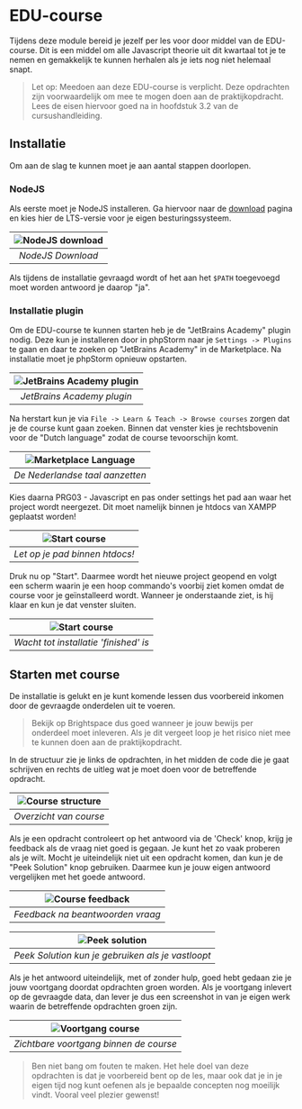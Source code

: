# EDU-course

Tijdens deze module bereid je jezelf per les voor door middel van de
EDU-course. Dit is een middel om alle Javascript theorie uit dit kwartaal
tot je te nemen en gemakkelijk te kunnen herhalen als je iets nog niet
helemaal snapt.

> Let op: Meedoen aan deze EDU-course is verplicht. Deze opdrachten zijn
> voorwaardelijk om mee te mogen doen aan de praktijkopdracht. Lees de
> eisen hiervoor goed na in hoofdstuk 3.2 van de cursushandleiding.

## Installatie

Om aan de slag te kunnen moet je aan aantal stappen doorlopen.

### NodeJS

Als eerste moet je NodeJS installeren. Ga hiervoor naar de
[download](https://nodejs.org/en/download) pagina en kies hier de LTS-versie
voor je eigen besturingssysteem.

| ![NodeJS download](img/nodejs-download.png) | 
|:-------------------------------------------:| 
|              *NodeJS Download*              |

Als tijdens de installatie gevraagd wordt of het aan het `$PATH` toegevoegd
moet worden antwoord je daarop "ja".

### Installatie plugin

Om de EDU-course te kunnen starten heb je de "JetBrains Academy" plugin nodig.
Deze kun je installeren door in phpStorm naar je `Settings -> Plugins` te
gaan en daar te zoeken op "JetBrains Academy" in de Marketplace. Na installatie
moet je phpStorm opnieuw opstarten.

| ![JetBrains Academy plugin](img/jetbrans-academy-plugin.png) | 
|:------------------------------------------------------------:| 
|                  *JetBrains Academy plugin*                  |

Na herstart kun je via `File -> Learn & Teach -> Browse courses` zorgen dat je
de course kunt gaan zoeken. Binnen dat venster kies je rechtsbovenin voor de
"Dutch language" zodat de course tevoorschijn komt.

| ![Marketplace Language](img/marketplace-language.png) | 
|:-----------------------------------------------------:| 
|            *De Nederlandse taal aanzetten*            |

Kies daarna PRG03 - Javascript en pas onder settings het pad aan waar het project
wordt neergezet. Dit moet namelijk binnen je htdocs van XAMPP geplaatst worden!

| ![Start course](img/start-course.png) | 
|:-------------------------------------:| 
|    *Let op je pad binnen htdocs!*     |

Druk nu op "Start". Daarmee wordt het nieuwe project geopend en volgt een scherm
waarin je een hoop commando's voorbij ziet komen omdat de course voor je
geïnstalleerd wordt. Wanneer je onderstaande ziet, is hij klaar en kun je dat
venster sluiten.

| ![Start course](img/install-finished.png) | 
|:-----------------------------------------:| 
|   *Wacht tot installatie 'finished' is*   |

## Starten met course

De installatie is gelukt en je kunt komende lessen dus voorbereid inkomen door
de gevraagde onderdelen uit te voeren.

> Bekijk op Brightspace dus goed wanneer je jouw bewijs per onderdeel moet
> inleveren. Als je dit vergeet loop je het risico niet mee te kunnen doen
> aan de praktijkopdracht.

In de structuur zie je links de opdrachten, in het midden de code die je gaat
schrijven en rechts de uitleg wat je moet doen voor de betreffende opdracht.

| ![Course structure](img/course-structure.png) | 
|:---------------------------------------------:| 
|            *Overzicht van course*             |

Als je een opdracht controleert op het antwoord via de 'Check' knop, krijg je
feedback als de vraag niet goed is gegaan. Je kunt het zo vaak proberen als je
wilt. Mocht je uiteindelijk niet uit een opdracht komen, dan kun je de "Peek
Solution" knop gebruiken. Daarmee kun je jouw eigen antwoord vergelijken met het
goede antwoord.

| ![Course feedback](img/course-feedback.png) | 
|:-------------------------------------------:| 
|      *Feedback na beantwoorden vraag*       |

|  ![Peek solution](img/course-peek-solution.png)   | 
|:-------------------------------------------------:| 
| *Peek Solution kun je gebruiken als je vastloopt* |

Als je het antwoord uiteindelijk, met of zonder hulp, goed hebt gedaan zie je jouw
voortgang doordat opdrachten groen worden. Als je voortgang inlevert op de gevraagde
data, dan lever je dus een screenshot in van je eigen werk waarin de betreffende
opdrachten groen zijn.

| ![Voortgang course](img/course-progress.png) | 
|:--------------------------------------------:| 
|    *Zichtbare voortgang binnen de course*    |

> Ben niet bang om fouten te maken. Het hele doel van deze opdrachten is dat je
> voorbereid bent op de les, maar ook dat je in je eigen tijd nog kunt oefenen als
> je bepaalde concepten nog moeilijk vindt. Vooral veel plezier gewenst!
